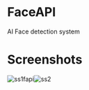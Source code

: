 # FaceAPI
AI Face detection system

# Screenshots
![ss1fapi](https://user-images.githubusercontent.com/72953518/111711064-579ae780-8821-11eb-9ec3-fd8fa54b6eb8.PNG)![ss2](https://user-images.githubusercontent.com/72953518/111711061-57025100-8821-11eb-9722-232a3f081f33.PNG)
